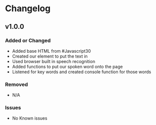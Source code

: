 # Changelog

## v1.0.0

### Added or Changed
- Added base HTML from #Javascript30
- Created our element to put the text in
- Used browser built in speech recognition
- Added functions to put our spoken word onto the page
- Listened for key words and created console function for those words

### Removed

- N/A

### Issues

- No Known issues